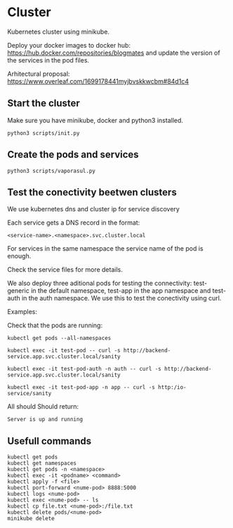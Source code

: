 # Cluster

Kubernetes cluster using minikube.

Deploy your docker images to docker hub: https://hub.docker.com/repositories/blogmates and update the version of the services in the pod files.

Arhitectural proposal: https://www.overleaf.com/1699178441myjbvskkwcbm#84d1c4

## Start the cluster

Make sure you have minikube, docker and python3 installed.

```
python3 scripts/init.py
```

## Create the pods and services

```
python3 scripts/vaporasul.py
```

## Test the conectivity beetwen clusters

We use kubernetes dns and cluster ip for service discovery

Each service gets a DNS record in the format:
```
<service-name>.<namespace>.svc.cluster.local
```

For services in the same namespace the service name of the pod is enough.

Check the service files for more details.

We also deploy three aditional pods for testing the connectivity: test-generic in the default namespace, test-app in the app namespace and test-auth in the auth namespace. We use this to test the conectivity using curl.

Examples:

Check that the pods are running:

```
kubectl get pods --all-namespaces
```
```
kubectl exec -it test-pod -- curl -s http://backend-service.app.svc.cluster.local/sanity

kubectl exec -it test-pod-auth -n auth -- curl -s http://backend-service.app.svc.cluster.local/sanity

kubectl exec -it test-pod-app -n app -- curl -s http:/io-service/sanity
```

All should Should return:
```
Server is up and running
```

## Usefull commands

```
kubectl get pods
kubectl get namespaces
kubectl get pods -n <namespace>
kubectl exec -it <podname> <command>
kubectl apply -f <file>
kubectl port-forward <nume-pod> 8888:5000
kubectl logs <nume-pod>
kubectl exec <nume-pod> -- ls
kubectl cp file.txt <nume-pod>:/file.txt
kubectl delete pods/<nume-pod>
minikube delete
```
